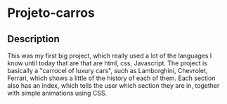 # Projeto-carros

## Description

 This was my first big project, which really used a lot of the languages I know until today that are that are html, css, Javascript. The project is basically a "carrocel of luxury cars", such as Lamborghini, Chevrolet, Ferrari, which shows a little of the history of each of them. Each section also has an index, which tells the user which section they are in, together with simple animations using CSS.
